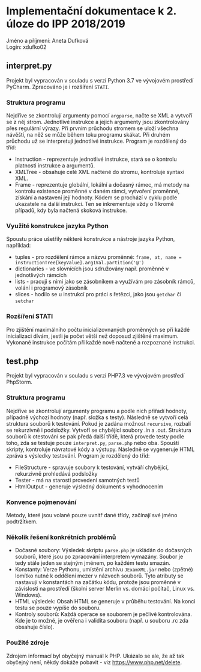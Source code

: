 # Implementační dokumentace k 2. úloze do IPP 2018/2019
Jméno a příjmení: Aneta Dufková  
Login: xdufko02


## interpret.py
Projekt byl vypracován v souladu s verzí Python 3.7 ve vývojovém prostředí PyCharm. Zpracováno je i rozšíření `STATI`.

### Struktura programu
Nejdříve se zkontrolují argumenty pomocí `argparse`, načte se XML a vytvoří se z něj strom. Jednotlivé instrukce a jejich argumenty jsou zkontrolovány přes regulární výrazy.
Při prvním průchodu stromem se uloží všechna návěští, na něž se může během toku programu skákat. Při druhém průchodu už se interpretují jednotlivé instrukce.
Program je rozdělený do tříd:
- Instruction - reprezentuje jednotlivé instrukce, stará se o kontrolu platnosti instrukce a argumentů.
- XMLTree - obsahuje celé XML načtené do stromu, kontroluje syntaxi XML.
- Frame - reprezentuje globální, lokální a dočasný rámec, má metody na kontrolu existence proměnné v daném rámci, vytvoření proměnné, získání a nastavení její hodnoty.
Kódem se prochází v cyklu podle ukazatele na další instrukci. Ten se inkrementuje vždy o 1 kromě případů, kdy byla načtená skoková instrukce.


### Využité konstrukce jazyka Python
Spoustu práce ušetřily některé konstrukce a nástroje jazyka Python, například:
- tuples - pro rozdělení rámce a názvu proměnné: `frame, at, name = instructionTree[keyValue].arg1Val.partition('@')`
- dictionaries - ve slovnících jsou sdružovány např. proměnné v jednotlivých rámcích
- lists - pracuji s nimi jako se zásobníkem a využívám pro zásobník rámců, volání i programový zásobník
- slices - hodilo se u instrukcí pro práci s řetězci, jako jsou `getchar` či `setchar`

### Rozšíření STATI
Pro zjištění maximálního počtu inicializovnaných proměnných se při každé inicializaci dívám, jestli je počet větší než doposud zjištěné maximum. Vykonané instrukce počítám při každé nově načtené a rozpoznané instrukci.

## test.php
Projekt byl vypracován v souladu s verzí PHP7.3 ve vývojovém prostředí PhpStorm.

### Struktura programu
Nejdříve se zkontrolují argumenty programu a podle nich přiřadí hodnoty, případně výchozí hodnoty (např. složka s testy). Následně se vytvoří celá struktura souborů k testování. Pokud je zadána možnost `recursive`, rozbalí se rekurzivně i podsložky. Vytvoří se chybějící soubory .in a .out. 
Struktura souborů k otestování se pak předá další třídě, která provede testy podle toho, zda se testuje pouze `interpret.py`, `parse.php` nebo oba. Spouští skripty, kontroluje návratové kódy a výstupy.
Následně se vygeneruje HTML zpráva s výsledky testování. 
Program je rozdělený do tříd:
- FileStructure - spravuje soubory k testování, vytváří chybějící, rekurzivně prohledává podsložky
- Tester - má na starosti provedení samotných testů
- HtmlOutput - generuje výsledný dokument s vyhodnocením

### Konvence pojmenování
Metody, které jsou volané pouze uvnitř dané třídy, začínají své jméno podtržítkem.

### Několik řešení konkrétních problémů
- Dočasné soubory: Výsledek skriptu `parse.php` je ukládán do dočasných souborů, které jsou po zpracování interpretem vymazány. Soubor je tedy stále jeden se stejným jménem, po každém testu smazán.
- Konstanty: Verze Pythonu, umístění archivu `JExamXML.jar` nebo (zpětné) lomítko nutné k oddělení mezer v názvech souborů. Tyto atributy se nastavují v konstantách na začátku kódu, protože jsou proměnné v závislosti na prostředí (školní server Merlin vs. domácí počítač, Linux vs. Windows).
- HTML výsledek: Obsah HTML se generuje v průběhu testování. Na konci testu se pouze vypíše do souboru.
- Kontroly souborů: Každá operace se souborem je pečlivě kontrolována. Kde je to možné, je ověřena i validita souboru (např. u souboru .rc zda obsahuje číslo).

### Použité zdroje
Zdrojem informací byl obyčejný manuál k PHP. Ukázalo se ale, že až tak obyčejný není, někdy dokáže pobavit - viz https://www.php.net/delete.

